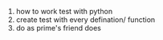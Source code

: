 1) how to work test with python
2) create test with every defination/ function
3) do as prime's friend does

